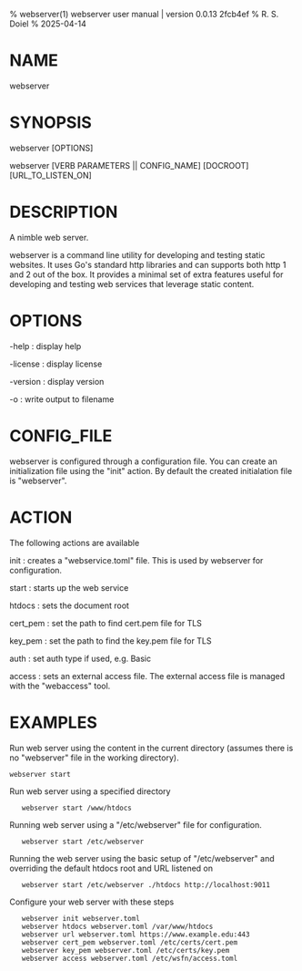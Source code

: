 % webserver(1) webserver user manual | version 0.0.13 2fcb4ef
% R. S. Doiel
% 2025-04-14

# NAME

webserver

# SYNOPSIS

webserver [OPTIONS]

webserver [VERB PARAMETERS || CONFIG_NAME] [DOCROOT] [URL_TO_LISTEN_ON]

# DESCRIPTION

A nimble web server.

webserver is a command line utility for developing and testing 
static websites.  It uses Go's standard http libraries 
and can supports both http 1 and 2 out of the box.  It 
provides a minimal set of extra features useful for 
developing and testing web services that leverage static 
content. 

# OPTIONS

-help
: display help

-license
: display license

-version
: display version

-o
: write output to filename


# CONFIG_FILE

webserver is configured through a configuration file. You can
create an initialization file using the "init" action.
By default the created initialation file is "webserver".

# ACTION

The following actions are available

init
: creates a "webservice.toml" file. This is used by webserver for configuration.

start
: starts up the web service

htdocs
: sets the document root

cert_pem
: set the path to find cert.pem file for TLS

key_pem
: set the path to find the key.pem file for TLS

auth
: set auth type if used, e.g. Basic

access
: sets an external access file. The external access file is managed with the "webaccess" tool.

# EXAMPLES

Run web server using the content in the current directory
(assumes there is no "webserver" file in the working directory).

~~~
webserver start
~~~

Run web server using a specified directory

~~~
   webserver start /www/htdocs
~~~

Running web server using a "/etc/webserver" file for configuration.

~~~
   webserver start /etc/webserver
~~~

Running the web server using the basic setup of "/etc/webserver"
and overriding the default htdocs root and URL listened on

~~~
   webserver start /etc/webserver ./htdocs http://localhost:9011
~~~

Configure your web server with these steps

~~~
   webserver init webserver.toml
   webserver htdocs webserver.toml /var/www/htdocs
   webserver url webserver.toml https://www.example.edu:443
   webserver cert_pem webserver.toml /etc/certs/cert.pem
   webserver key_pem webserver.toml /etc/certs/key.pem
   webserver access webserver.toml /etc/wsfn/access.toml
~~~



